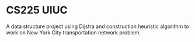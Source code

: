 # CS225 UIUC

A data structure project using Dijstra and construction heuristic algorithm to work on New York City transportation network problem.
